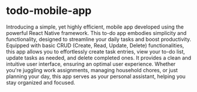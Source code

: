 # todo-mobile-app
Introducing a simple, yet highly efficient, mobile app developed using the powerful React Native framework. This to-do app embodies simplicity and functionality, designed to streamline your daily tasks and boost productivity. Equipped with basic CRUD (Create, Read, Update, Delete) functionalities, this app allows you to effortlessly create task entries, view your to-do list, update tasks as needed, and delete completed ones. It provides a clean and intuitive user interface, ensuring an optimal user experience. Whether you're juggling work assignments, managing household chores, or just planning your day, this app serves as your personal assistant, helping you stay organized and focused.
